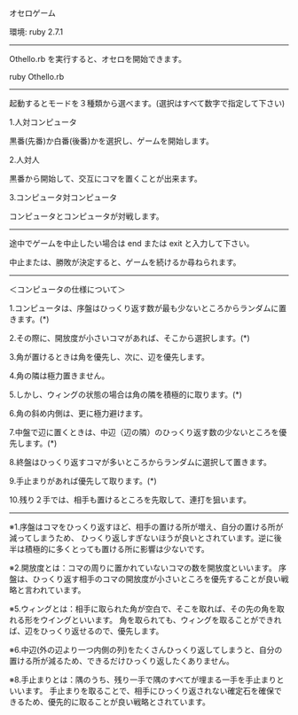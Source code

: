 オセロゲーム

環境: ruby 2.7.1

----------------------------------------------------------------------

Othello.rb を実行すると、オセロを開始できます。

ruby Othello.rb

----------------------------------------------------------------------

起動するとモードを３種類から選べます。(選択はすべて数字で指定して下さい)

1.人対コンピュータ

  黒番(先番)か白番(後番)かを選択し、ゲームを開始します。

2.人対人

  黒番から開始して、交互にコマを置くことが出来ます。

3.コンピュータ対コンピュータ

  コンピュータとコンピュータが対戦します。

----------------------------------------------------------------------


途中でゲームを中止したい場合は end または exit と入力して下さい。

中止または、勝敗が決定すると、ゲームを続けるか尋ねられます。


----------------------------------------------------------------------


＜コンピュータの仕様について＞

1.コンピュータは、序盤はひっくり返す数が最も少ないところからランダムに置きます。(*)

2.その際に、開放度が小さいコマがあれば、そこから選択します。(*)

3.角が置けるときは角を優先し、次に、辺を優先します。

4.角の隣は極力置きません。

5.しかし、ウィングの状態の場合は角の隣を積極的に取ります。(*)

6.角の斜め内側は、更に極力避けます。

7.中盤で辺に置くときは、中辺（辺の隣）のひっくり返す数の少ないところを優先します。(*)

8.終盤はひっくり返すコマが多いところからランダムに選択して置きます。

9.手止まりがあれば優先して取ります。(*)

10.残り２手では、相手も置けるところを先取して、連打を狙います。

----------------------------------------------------------------------

※1.序盤はコマをひっくり返すほど、相手の置ける所が増え、自分の置ける所が減ってしまうため、
ひっくり返しすぎないほうが良いとされています。逆に後半は積極的に多くとっても置ける所に影響は少ないです。

※2.開放度とは：コマの周りに置かれていないコマの数を開放度といいます。
序盤は、ひっくり返す相手のコマの開放度が小さいところを優先することが良い戦略と言われています。

※5.ウィングとは：相手に取られた角が空白で、そこを取れば、その先の角を取れる形をウイングといいます。
角を取られても、ウィングを取ることができれば、辺をひっくり返せるので、優先します。

※6.中辺(外の辺より一つ内側の列)をたくさんひっくり返してしまうと、自分の置ける所が減るため、できるだけひっくり返したくありません。

※8.手止まりとは：隅のうち、残り一手で隅のすべてが埋まる一手を手止まりといいます。
手止まりを取ることで、相手にひっくり返されない確定石を確保できるため、優先的に取ることが良い戦略とされています。
